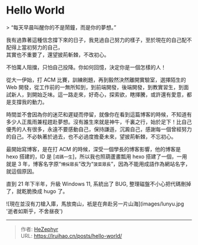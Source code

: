 # Hello World


&gt; “每天早晨叫醒你的不是鬧鐘，而是你的夢想。”

我有過靠著這種信念撐下來的日子，我見過自己努力的樣子，至於現在的自己配不配得上當初努力的自己，  
其實也不重要了，還望披荊斬棘，不改初心。

不怕萬人阻擋，只怕自己投降。你如何回憶，決定你是一個怎樣的人！

從大一伊始，打 ACM 比賽，訓練刷題，再到毅然決然離開實驗室，選擇陌生的 Web 開發，從工作前的一無所知到，到前端開發，後端開發，到教實習生，到面試新人，到開始乏味。這一路走來，好奇心，探索欲，瞎擇騰，或許還有愛意，都是支撐我的動力。

時間並不會因為你的迷茫和遲疑而停留，就像你在看到這篇博客的時候，不知道有多少人正風雨兼程趕赴夢想。沒有誰生來就是神牛，千裏之行，始於足下！比自己優秀的人有很多，永遠不要感動自己，保持謙遜，沉澱自己，感謝每一個曾經努力的自己。不必執著於過去，也不必過度擔憂未來，望披荊斬棘，不忘初心。

最開始寫博客，是在打 ACM 的時候，深受一個學長的博客影響，他的博客是 hexo 搭建的，ID 是 [`戎碼一生`]，所以我也照葫蘆畫瓢用 hexo 搭建了一個，一用就是 3 年，博客名字原“`博採眾長`”改为“`菠菜眾長`”，因為不能用成語作為網站名字，就這個原因。

直到 21 年下半年，升級 Windows 11, 系統出了 BUG, 整理磁盤不小心把代碼刪掉了，就乾脆換成 hugo 了。

![現在並沒有刀槍入庫，馬放南山，衹是在奔赴另一片山海](images/lunyu.jpg &#39;逝者如斯乎，不舍昼夜&#39;)


---

> 作者: [HeZephyr](https://github.com/HeZephyr)  
> URL: https://lruihao.cn/posts/hello-world/  

